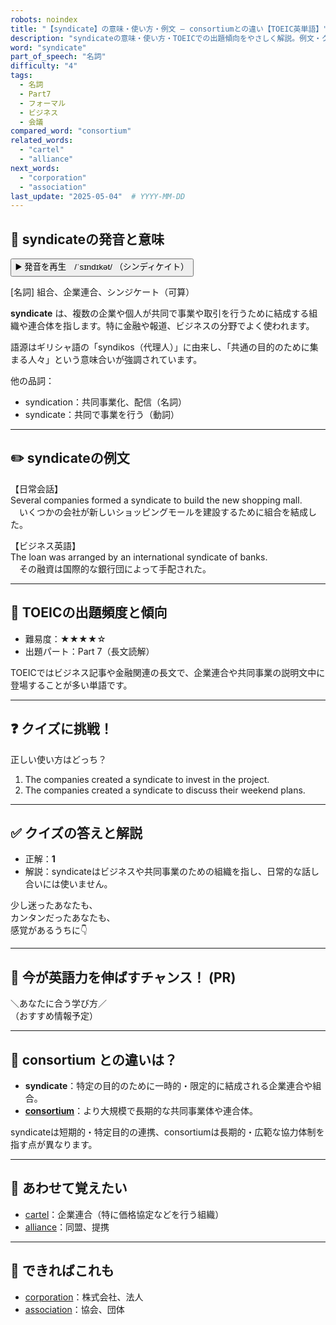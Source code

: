 ```yaml
---
robots: noindex
title: "【syndicate】の意味・使い方・例文 ― consortiumとの違い【TOEIC英単語】"
description: "syndicateの意味・使い方・TOEICでの出題傾向をやさしく解説。例文・クイズ付きでconsortiumとの違いもわかりやすく学べます。"
word: "syndicate"
part_of_speech: "名詞"
difficulty: "4"
tags:
  - 名詞
  - Part7
  - フォーマル
  - ビジネス
  - 会議
compared_word: "consortium"
related_words:
  - "cartel"
  - "alliance"
next_words:
  - "corporation"
  - "association"
last_update: "2025-05-04"  # YYYY-MM-DD
---
```


## 🔰 syndicateの発音と意味

<button class="play-audio" onclick="playTTS('syndicate')">
  <span class="play-audio-main">
    ▶️ 発音を再生　/ˈsɪndɪkət/
  </span>
  <span class="play-audio-sub">
    （シンディケイト）
  </span>
</button>

[名詞] 組合、企業連合、シンジケート（可算）

**syndicate** は、複数の企業や個人が共同で事業や取引を行うために結成する組織や連合体を指します。特に金融や報道、ビジネスの分野でよく使われます。

語源はギリシャ語の「syndikos（代理人）」に由来し、「共通の目的のために集まる人々」という意味合いが強調されています。

他の品詞：  
- syndication：共同事業化、配信（名詞）
- syndicate：共同で事業を行う（動詞）

---

## ✏️ syndicateの例文

【日常会話】  
Several companies formed a syndicate to build the new shopping mall.  
　いくつかの会社が新しいショッピングモールを建設するために組合を結成した。

【ビジネス英語】  
The loan was arranged by an international syndicate of banks.  
　その融資は国際的な銀行団によって手配された。

---

## 🎯 TOEICの出題頻度と傾向

- 難易度：★★★★☆
- 出題パート：Part 7（長文読解）

TOEICではビジネス記事や金融関連の長文で、企業連合や共同事業の説明文中に登場することが多い単語です。

---

## ❓ クイズに挑戦！

正しい使い方はどっち？

1. The companies created a syndicate to invest in the project.  
2. The companies created a syndicate to discuss their weekend plans.

---

## ✅ クイズの答えと解説

- 正解：**1**
- 解説：syndicateはビジネスや共同事業のための組織を指し、日常的な話し合いには使いません。

少し迷ったあなたも、  
カンタンだったあなたも、  
感覚があるうちに👇️

---

## 🚀 今が英語力を伸ばすチャンス！ (PR)

<div class="info-center">
＼あなたに合う学び方／<br>  
（おすすめ情報予定）
</div>

---

## 🤔  consortium との違いは？

- **syndicate**：特定の目的のために一時的・限定的に結成される企業連合や組合。
- **[consortium](/word/consortium/)**：より大規模で長期的な共同事業体や連合体。

syndicateは短期的・特定目的の連携、consortiumは長期的・広範な協力体制を指す点が異なります。

---

## 🧩 あわせて覚えたい

- [cartel](/word/cartel/)：企業連合（特に価格協定などを行う組織）
- [alliance](/word/alliance/)：同盟、提携

---

## 📖 できればこれも

- [corporation](/word/corporation/)：株式会社、法人
- [association](/word/association/)：協会、団体

<!-- cvid: aid25_bid03 -->
